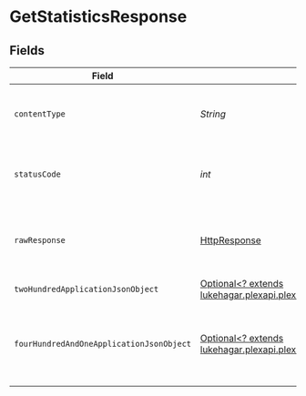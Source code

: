# GetStatisticsResponse


## Fields

| Field                                                                                                                                                                 | Type                                                                                                                                                                  | Required                                                                                                                                                              | Description                                                                                                                                                           |
| --------------------------------------------------------------------------------------------------------------------------------------------------------------------- | --------------------------------------------------------------------------------------------------------------------------------------------------------------------- | --------------------------------------------------------------------------------------------------------------------------------------------------------------------- | --------------------------------------------------------------------------------------------------------------------------------------------------------------------- |
| `contentType`                                                                                                                                                         | *String*                                                                                                                                                              | :heavy_check_mark:                                                                                                                                                    | HTTP response content type for this operation                                                                                                                         |
| `statusCode`                                                                                                                                                          | *int*                                                                                                                                                                 | :heavy_check_mark:                                                                                                                                                    | HTTP response status code for this operation                                                                                                                          |
| `rawResponse`                                                                                                                                                         | [HttpResponse<InputStream>](https://docs.oracle.com/en/java/javase/11/docs/api/java.net.http/java/net/http/HttpResponse.html)                                         | :heavy_check_mark:                                                                                                                                                    | Raw HTTP response; suitable for custom response parsing                                                                                                               |
| `twoHundredApplicationJsonObject`                                                                                                                                     | [Optional<? extends lukehagar.plexapi.plexapi.models.operations.GetStatisticsResponseBody>](../../models/operations/GetStatisticsResponseBody.md)                     | :heavy_minus_sign:                                                                                                                                                    | Media Statistics                                                                                                                                                      |
| `fourHundredAndOneApplicationJsonObject`                                                                                                                              | [Optional<? extends lukehagar.plexapi.plexapi.models.operations.GetStatisticsStatisticsResponseBody>](../../models/operations/GetStatisticsStatisticsResponseBody.md) | :heavy_minus_sign:                                                                                                                                                    | Unauthorized - Returned if the X-Plex-Token is missing from the header or query.                                                                                      |